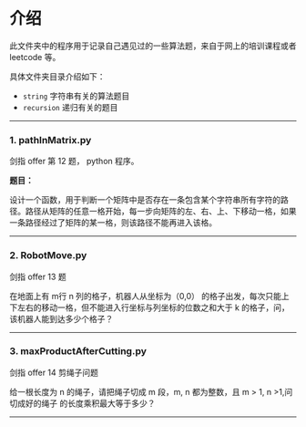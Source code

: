 # 介绍

此文件夹中的程序用于记录自己遇见过的一些算法题，来自于网上的培训课程或者 leetcode 等。

具体文件夹目录介绍如下：

- `string` 字符串有关的算法题目
- `recursion` 递归有关的题目 

------

### 1. pathInMatrix.py

剑指 offer 第 12 题， python 程序。

**题目：** 

设计一个函数，用于判断一个矩阵中是否存在一条包含某个字符串所有字符的路径。路径从矩阵的任意一格开始，每一步向矩阵的左、右、上、下移动一格，如果一条路径经过了矩阵的某一格，则该路径不能再进入该格。

------

### 2. RobotMove.py

剑指 offer 13 题

在地面上有 m行  n 列的格子，机器人从坐标为（0,0） 的格子出发，每次只能上下左右的移动一格，但不能进入行坐标与列坐标的位数之和大于 k 的格子，问，该机器人能到达多少个格子？

------

### 3. maxProductAfterCutting.py

剑指  offer 14 剪绳子问题

给一根长度为 n 的绳子，请把绳子切成 m 段，m, n 都为整数，且 m > 1, n >1,问切成好的绳子
的长度乘积最大等于多少？

------
